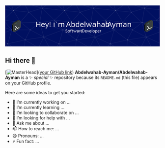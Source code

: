 ![Header](./github-header-image.png)
## Hi there 👋
[![MasterHead](github-header-image)]([your GitHub link](https://github.com/Abdelwahab-Ayman))
**Abdelwahab-Ayman/Abdelwahab-Ayman** is a ✨ _special_ ✨ repository because its `README.md` (this file) appears on your GitHub profile.

Here are some ideas to get you started:

- 🔭 I’m currently working on ...
- 🌱 I’m currently learning ...
- 👯 I’m looking to collaborate on ...
- 🤔 I’m looking for help with ...
- 💬 Ask me about ...
- 📫 How to reach me: ...
- 😄 Pronouns: ...
- ⚡ Fun fact: ...

